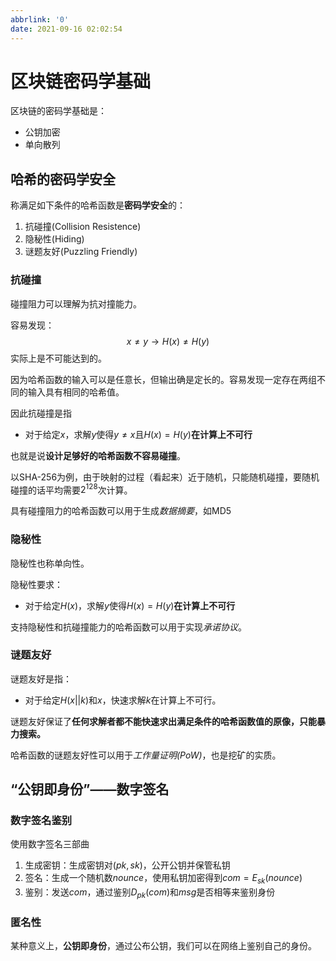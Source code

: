 ```yaml
---
abbrlink: '0'
date: 2021-09-16 02:02:54
---
```

# 区块链密码学基础
区块链的密码学基础是：
- 公钥加密
- 单向散列

## 哈希的密码学安全
称满足如下条件的哈希函数是**密码学安全**的：
1. 抗碰撞(Collision Resistence)
2. 隐秘性(Hiding)
3. 谜题友好(Puzzling Friendly)

### 抗碰撞

碰撞阻力可以理解为抗对撞能力。

容易发现：
$$
    x \ne y \rightarrow H(x) \ne H(y)
$$
实际上是不可能达到的。

因为哈希函数的输入可以是任意长，但输出确是定长的。容易发现一定存在两组不同的输入具有相同的哈希值。

因此抗碰撞是指
- 对于给定$x$，求解$y$使得$y\ne x$且$H(x)=H(y)$**在计算上不可行**

也就是说**设计足够好的哈希函数不容易碰撞**。

以SHA-256为例，由于映射的过程（看起来）近于随机，只能随机碰撞，要随机碰撞的话平均需要$2^{128}$次计算。

具有碰撞阻力的哈希函数可以用于生成*数据摘要*，如MD5


### 隐秘性

隐秘性也称单向性。

隐秘性要求：
- 对于给定$H(x)$，求解$y$使得$H(x)=H(y)$**在计算上不可行**

支持隐秘性和抗碰撞能力的哈希函数可以用于实现*承诺协议*。

### 谜题友好

谜题友好是指：
- 对于给定$H(x || k)$和$x$，快速求解$k$在计算上不可行。

谜题友好保证了**任何求解者都不能快速求出满足条件的哈希函数值的原像，只能暴力搜索。**

哈希函数的谜题友好性可以用于*工作量证明(PoW)*，也是挖矿的实质。

## “公钥即身份”——数字签名

### 数字签名鉴别
使用数字签名三部曲
1. 生成密钥：生成密钥对$(pk, sk)$，公开公钥并保管私钥
2. 签名：生成一个随机数$nounce$，使用私钥加密得到$com = E_{sk}(nounce)$
3. 鉴别：发送$com$，通过鉴别$D_{pk}(com)$和$msg$是否相等来鉴别身份

### 匿名性
某种意义上，**公钥即身份**，通过公布公钥，我们可以在网络上鉴别自己的身份。